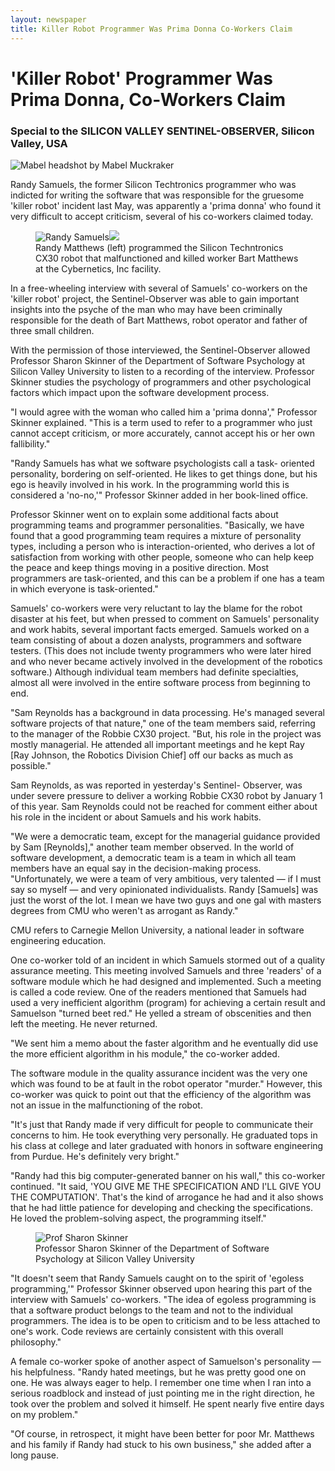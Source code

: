 ```yaml
---
layout: newspaper
title: Killer Robot Programmer Was Prima Donna Co-Workers Claim
---
```




# 'Killer Robot' Programmer Was Prima Donna, Co-Workers Claim

### Special to the SILICON VALLEY SENTINEL-OBSERVER, Silicon Valley, USA

<div class="byline">
  <img alt="Mabel headshot" src="{{site.baseurl}}/img/headshot-muckraker.jpg" />
  by Mabel Muckraker
</div>

Randy Samuels, the former Silicon Techtronics programmer who was indicted for
writing the software that was responsible for the gruesome 'killer robot'
incident last May, was apparently a 'prima donna' who found it very difficult
to accept criticism, several of his co-workers claimed today.

<figure class="pair">
    <img src="{{site.baseurl}}/img/headshot-samuels.jpg" class="headshot"
         alt="Randy Samuels"><img src="{{site.baseurl}}/img/headshot-cx30.jpg"
         alt-="CX30 robot"  class="headshot">
    <figcaption>
      Randy Matthews (left) programmed the Silicon Techntronics CX30 robot
      that malfunctioned and killed worker Bart Matthews at the
      Cybernetics, Inc facility.
    </figcaption>
</figure>


In a free-wheeling interview with several of Samuels' co-workers on the 'killer
robot' project, the Sentinel-Observer was able to gain important insights into
the psyche of the man who may have been criminally responsible for the death of
Bart Matthews, robot operator and father of three small children.

With the permission of those interviewed, the Sentinel-Observer allowed
Professor Sharon Skinner of the Department of Software Psychology at Silicon
Valley University to listen to a recording of the interview. Professor Skinner
studies the psychology of programmers and other psychological factors which
impact upon the software development process.

"I would agree with the woman who called him a 'prima donna'," Professor
Skinner explained. "This is a term used to refer to a programmer who just
cannot accept criticism, or more accurately, cannot accept his or her own
fallibility."

"Randy Samuels has what we software psychologists call a task- oriented
personality, bordering on self-oriented. He likes to get things done, but his
ego is heavily involved in his work. In the programming world this is
considered a 'no-no,'" Professor Skinner added in her book-lined office.

Professor Skinner went on to explain some additional facts about programming
teams and programmer personalities. "Basically, we have found that a good
programming team requires a mixture of personality types, including a person
who is interaction-oriented, who derives a lot of satisfaction from working
with other people, someone who can help keep the peace and keep things moving
in a positive direction. Most programmers are task-oriented, and this can be a
problem if one has a team in which everyone is task-oriented."

Samuels' co-workers were very reluctant to lay the blame for the robot disaster
at his feet, but when pressed to comment on Samuels' personality and work
habits, several important facts emerged. Samuels worked on a team consisting of
about a dozen analysts, programmers and software testers. (This does not
include twenty programmers who were later hired and who never became actively
involved in the development of the robotics software.) Although individual team
members had definite specialties, almost all were involved in the entire
software process from beginning to end.

"Sam Reynolds has a background in data processing. He's managed several
software projects of that nature," one of the team members said, referring to
the manager of the Robbie CX30 project. "But, his role in the project was
mostly managerial. He attended all important meetings and he kept Ray [Ray
Johnson, the Robotics Division Chief] off our backs as much as possible."

Sam Reynolds, as was reported in yesterday's Sentinel- Observer, was under
severe pressure to deliver a working Robbie CX30 robot by January 1 of this
year. Sam Reynolds could not be reached for comment either about his role in
the incident or about Samuels and his work habits.

"We were a democratic team, except for the managerial guidance provided by Sam
[Reynolds]," another team member observed. In the world of software
development, a democratic team is a team in which all team members have an
equal say in the decision-making process. "Unfortunately, we were a team of
very ambitious, very talented — if I must say so myself — and very
opinionated individualists. Randy [Samuels] was just the worst of the lot. I
mean we have two guys and one gal with masters degrees from CMU who weren't as
arrogant as Randy."

CMU refers to Carnegie Mellon University, a national leader in software
engineering education.

One co-worker told of an incident in which Samuels stormed out of a quality
assurance meeting. This meeting involved Samuels and three 'readers' of a
software module which he had designed and implemented. Such a meeting is called
a code review. One of the readers mentioned that Samuels had used a very
inefficient algorithm (program) for achieving a certain result and Samuelson
"turned beet red." He yelled a stream of obscenities and then left the meeting.
He never returned.

"We sent him a memo about the faster algorithm and he eventually did use the
more efficient algorithm in his module," the co-worker added.

The software module in the quality assurance incident was the very one which
was found to be at fault in the robot operator "murder." However, this
co-worker was quick to point out that the efficiency of the algorithm was not
an issue in the malfunctioning of the robot.

"It's just that Randy made if very difficult for people to communicate their
concerns to him. He took everything very personally. He graduated tops in his
class at college and later graduated with honors in software engineering from
Purdue. He's definitely very bright."

"Randy had this big computer-generated banner on his wall," this co-worker
continued. "It said, 'YOU GIVE ME THE SPECIFICATION AND I'LL GIVE YOU THE
COMPUTATION'. That's the kind of arrogance he had and it also shows that he had
little patience for developing and checking the specifications. He loved the
problem-solving aspect, the programming itself."

<figure>
    <img src="{{site.baseurl}}/img/headshot-skinner.jpg"
         alt="Prof Sharon Skinner" class="headshot">
    <figcaption>
      Professor Sharon Skinner of the Department of Software Psychology
      at Silicon Valley University
    </figcaption>
</figure>

"It doesn't seem that Randy Samuels caught on to the spirit of 'egoless
programming,'" Professor Skinner observed upon hearing this part of the
interview with Samuels' co-workers. "The idea of egoless programming is that a
software product belongs to the team and not to the individual programmers. The
idea is to be open to criticism and to be less attached to one's work. Code
reviews are certainly consistent with this overall philosophy."

A female co-worker spoke of another aspect of Samuelson's personality — his
helpfulness. "Randy hated meetings, but he was pretty good one on one. He was
always eager to help. I remember one time when I ran into a serious roadblock
and instead of just pointing me in the right direction, he took over the
problem and solved it himself. He spent nearly five entire days on my problem."

"Of course, in retrospect, it might have been better for poor Mr. Matthews and
his family if Randy had stuck to his own business," she added after a long
pause.

